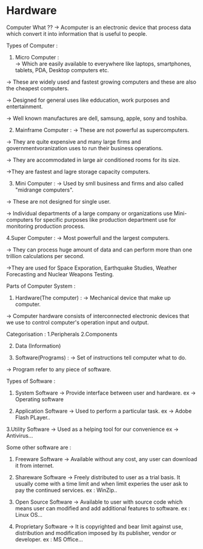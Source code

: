 # Hardware
Computer What ??
-> Acomputer is an electronic device that process data which convert it into information that is useful to people.

Types of Computer : 
1. Micro Computer :  
-> Which are easily available to everywhere like laptops, smartphones, tablets, PDA, Desktop computers etc.

-> These are widely used and fastest growing computers and these are also the cheapest computers.

-> Designed for general uses like edducation, work purposes and entertainment.

-> Well known manufactures are dell, samsung, apple, sony and toshiba.

2. Mainframe Computer : 
-> These are not powerful as supercomputers.

-> They are quite expensive and many large firms and governmentvoranization uses to run their business operations.

-> They are accommodated in large air conditioned rooms for its size.

->They are fastest and lagre storage capacity computers.

3. Mini Computer : 
-> Used by smll business and firms and also called "midrange computers".

-> These are not designed for single user.

-> Individual departments of a large company or organizations use Mini-computers for specific purposes like production department use for monitoring production process.

4.Super Computer : 
-> Most powerfull and the largest computers.

-> They can process huge amount of data and can perform more than one trillion calculations per second.

->They are used for Space Exporation, Earthquake Studies, Weather Forecasting and Nuclear Weapons Testing.

Parts of Computer System : 
1. Hardware(The computer) :
-> Mechanical device that make up computer.

-> Computer hardware consists of interconnected electronic devices that we use to control computer's operation input and output.

Categorisation : 
1.Peripherals
2.Components

2. Data (Information)

3. Software(Programs) : 
-> Set of instructions tell computer what to do.

-> Program refer to any piece of software. 

Types of Software : 
1. System Software -> Provide interface between user and hardware. 
ex -> Operating software

2. Application Software -> Used to perform a particular task.
ex -> Adobe Flash PLayer..

3.Utility Software -> Used as a helping tool for our convenience 
ex -> Antivirus...

Some other software are : 
1. Freeware Software -> Available without any cost, any user can download it from internet.

2. Shareware Software -> Freely distributed to user as a trial basis. It usually come with a time limit and when limit experies the user ask to pay the continued services. 
ex : WinZip..

3. Open Source Software -> Available to user with source code which means user can modified and add additional features to software.
ex : Linux OS...

4. Proprietary Software -> It is copyrighted and bear limit against use, distribution and modification imposed by its publisher, vendor or developer.
ex : MS Office...
